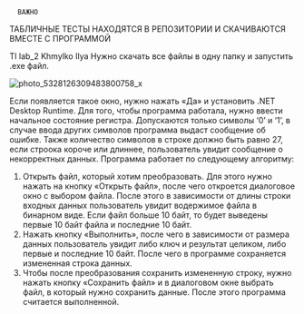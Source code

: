       ВАЖНО
ТАБЛИЧНЫЕ ТЕСТЫ НАХОДЯТСЯ В РЕПОЗИТОРИИ И СКАЧИВАЮТСЯ ВМЕСТЕ С ПРОГРАММОЙ
                                                      

TI lab_2 Khmylko Ilya
Нужно скачать все файлы в одну папку и запустить .exe файл.

![photo_5328126309483800758_x](https://github.com/user-attachments/assets/3b256cf7-009c-4c76-8d71-9d8a0967617f)


Если появляется такое окно, нужно нажать «Да» и установить .NET Desktop Runtime.
Для того, чтобы программа работала, нужно ввести начальное состояние регистра. Допускаются только символы ‘0’ и ‘1’, в случае ввода других символов программа выдаст сообщение об ошибке. Также количество символов в строке должно быть равно 27, если строока короче или длиннее, пользователь увидит сообщение о некорректных данных.
Программа работает по следующему алгоритму:
1) Открыть файл, который хотим преобразовать. Для этого нужно нажать на кнопку «Открыть файл», после чего откроется диалоговое окно с выбором файла. После этого в зависимости от длины строки входных данных пользователь увидит водержимое файла в бинарном виде. Если файл больше 10 байт, то будет выведены первые 10 байт файла и последние 10 байт.
2) Нажать кнопку «Выполнить», после чего в зависимости от размера данных пользователь увидит либо ключ и результат целиком, либо первые и последние 10 байт. После чего в программе сохраняется измененная строка данных.
3) Чтобы после преобразования сохранить измененную строку, нужно нажать кнопку «Сохранить файл» и в диалоговом окне выбрать файл, в который нужно сохранить данные. После этого программа считается выполненной.
